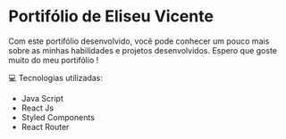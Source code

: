 # Portifólio de Eliseu Vicente

Com este portifólio desenvolvido, você pode conhecer um pouco mais sobre as minhas habilidades e projetos desenvolvidos. Espero que goste muito do meu portifólio !

💻 Tecnologias utilizadas:

* Java Script
* React Js
* Styled Components
* React Router 
